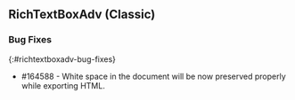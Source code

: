 ## RichTextBoxAdv (Classic)

### Bug Fixes
{:#richtextboxadv-bug-fixes}
* \#164588 - White space in the document will be now preserved properly while exporting HTML.